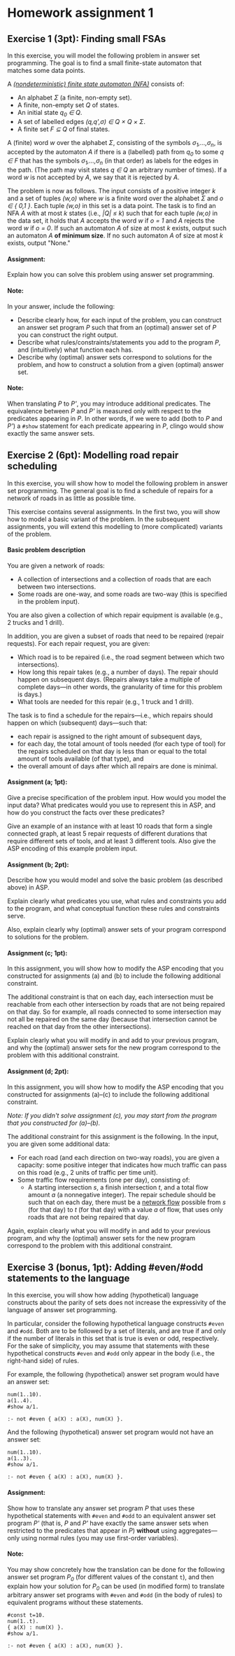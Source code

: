# Homework assignment 1

## Exercise 1 (3pt): Finding small FSAs

In this exercise, you will model the following problem in answer set programming.
The goal is to find a small finite-state automaton that matches some data points.

A *[(nondeterministic) finite state automaton (NFA)](https://en.wikipedia.org/wiki/Finite-state_machine)* consists of:
- An alphabet *&Sigma;* (a finite, non-empty set).
- A finite, non-empty set *Q* of states.
- An initial state *q<sub>0</sub> &in; Q*.
- A set of labelled edges *(q,q',&sigma;) &in; Q &times; Q &times; &Sigma;*.
- A finite set *F &subseteq; Q* of final states.

A (finite) word *w* over the alphabet *&Sigma;*, consisting of the symbols *&sigma;<sub>1</sub>,...,&sigma;<sub>n</sub>*, is accepted by the automaton *A* if there is a (labelled) path from *q<sub>0</sub>* to some *q &in; F* that has the symbols *&sigma;<sub>1</sub>,...,&sigma;<sub>n</sub>* (in that order) as labels for the edges in the path. (The path may visit states *q &in; Q* an arbitrary number of times).
If a word *w* is not accepted by *A*, we say that it is rejected by *A*.

The problem is now as follows.
The input consists of a positive integer *k* and a set of tuples *(w,o)* where *w* is a finite word over the alphabet *&Sigma;* and *o &in; \{ 0,1 \}*.
Each tuple *(w,o)* in this set is a data point.
The task is to find an NFA *A* with at most *k* states (i.e., *|Q| &leq; k*) such that for each tuple *(w,o)* in the data set, it holds that *A* accepts the word *w* if *o = 1* and *A* rejects the word *w* if *o = 0*.
If such an automaton *A* of size at most *k* exists, output such an automaton *A* **of minimum size**. If no such automaton *A* of size at most *k* exists, output "None."

#### Assignment:
Explain how you can solve this problem using answer set programming.

#### Note:
In your answer, include the following:
- Describe clearly how, for each input of the problem, you can construct an answer set program *P* such that from an (optimal) answer set of *P* you can construct the right output.
- Describe what rules/constraints/statements you add to the program *P*, and (intuitively) what function each has.
- Describe why (optimal) answer sets correspond to solutions for the problem, and how to construct a solution from a given (optimal) answer set.

#### Note:
When translating *P* to *P'*, you may introduce additional predicates. The equivalence between *P* and *P'* is measured only with respect to the predicates appearing in *P*. In other words, if we were to add (both to *P* and *P'*) a `#show` statement for each predicate appearing in *P*, clingo would show exactly the same answer sets.

## Exercise 2 (6pt): Modelling road repair scheduling

In this exercise, you will show how to model the following problem in answer set programming.
The general goal is to find a schedule of repairs for a network of roads in as little as possible time.

This exercise contains several assignments. In the first two, you will show how to model a basic variant of the problem. In the subsequent assignments, you will extend this modelling to (more complicated) variants of the problem.

#### Basic problem description

You are given a network of roads:
- A collection of intersections and a collection of roads that are each between two intersections.
- Some roads are one-way, and some roads are two-way (this is specified in the problem input).

You are also given a collection of which repair equipment is available (e.g., 2 trucks and 1 drill).

In addition, you are given a subset of roads that need to be repaired (repair requests).
For each repair request, you are given:
- Which road is to be repaired (i.e., the road segment between which two intersections).
- How long this repair takes (e.g., a number of days). The repair should happen on subsequent days. (Repairs always take a multiple of complete days&mdash;in other words, the granularity of time for this problem is days.)
- What tools are needed for this repair (e.g., 1 truck and 1 drill).

The task is to find a schedule for the repairs&mdash;i.e., which repairs should happen on which (subsequent) days&mdash;such that:
- each repair is assigned to the right amount of subsequent days,
- for each day, the total amount of tools needed (for each type of tool) for the repairs scheduled on that day is less than or equal to the total amount of tools available (of that type), and
- the overall amount of days after which all repairs are done is minimal.

#### Assignment (a; 1pt):

Give a precise specification of the problem input.
How would you model the input data? What predicates would you use to represent
this in ASP, and how do you construct the facts over these predicates?

Give an example of an instance with at least 10 roads that form a single connected graph, at least 5 repair requests of different durations that require different sets of tools, and at least 3 different tools.
Also give the ASP encoding of this example problem input.

#### Assignment (b; 2pt):

Describe how you would model and solve the basic problem (as described above) in ASP.

Explain clearly what predicates you use, what rules and constraints you add to the program, and what conceptual function these rules and constraints serve.

Also, explain clearly why (optimal) answer sets of your program correspond to solutions for the problem.

#### Assignment (c; 1pt):

In this assignment, you will show how to modify the ASP encoding that you constructed for assignments (a) and (b) to include the following additional constraint.

The additional constraint is that on each day, each intersection must be reachable from each other intersection by roads that are not being repaired on that day. So for example, all roads connected to some intersection may not all be repaired on the same day (because that intersection cannot be reached on that day from the other intersections).

Explain clearly what you will modify in and add to your previous program, and why the (optimal) answer sets for the new program correspond to the problem with this additional constraint.

#### Assignment (d; 2pt):

In this assignment, you will show how to modify the ASP encoding that you constructed for assignments (a)&ndash;(c) to include the following additional constraint.

*Note: If you didn't solve assignment (c), you may start from the program that you constructed for (a)&ndash;(b).*

The additional constraint for this assignment is the following.
In the input, you are given some additional data:
- For each road (and each direction on two-way roads), you are given a capacity: some positive integer that indicates how much traffic can pass on this road (e.g., 2 units of traffic per time unit).
- Some traffic flow requirements (one per day), consisting of:
  - A starting intersection *s*, a finish intersection *t*, and a total flow amount *a* (a nonnegative integer).
The repair schedule should be such that on each day, there must be a [network flow](https://en.wikipedia.org/wiki/Maximum_flow_problem#Definition) possible from *s* (for that day) to *t* (for that day) with a value *a* of flow, that uses only roads that are not being repaired that day.

Again, explain clearly what you will modify in and add to your previous program, and why the (optimal) answer sets for the new program correspond to the problem with this additional constraint.

<!--
#### Assignment (e):

In this assignment, you will show how to modify the ASP encoding that you constructed for assignments (a)&ndash;(d) to include the following additional constraint.

*Note: If you didn't solve assignment (c) or (d), you may start from the program that you constructed for (a)&ndash;(b).*

The additional constraint for this assignment is the following.
In the input, you are given in addition an intersection *h* (which indicates the location of the repair company headquarters), a number *i* of inspectors, and a positive integer *l* (indicating the maximum length of a roundtrip that each inspector can make on each day).

The repair schedule should be such that on each day, the *i* inspectors each can make a cycle of length at most *l* from *h* to *h* (different inspectors are allowed to make different cycles), such that on each day all roads that are being repaired are visited by at least one inspector. (An inspector visits a road under reparation by visiting one of the two intersections next to that road.)

Again, explain clearly what you will modify in and add to your previous program, and why the (optimal) answer sets for the new program correspond to the problem with this additional constraint.
-->

## Exercise 3 (bonus, 1pt): Adding #even/#odd statements to the language

In this exercise, you will show how adding (hypothetical) language constructs about the parity of sets does not increase the expressivity of the language of answer set programming.

In particular, consider the following hypothetical language constructs `#even` and `#odd`. Both are to be followed by a set of literals, and are true if and only if the number of literals in this set that is true is even or odd, respectively. For the sake of simplicity, you may assume that statements with these hypothetical constructs `#even` and `#odd` only appear in the body (i.e., the right-hand side) of rules.

For example, the following (hypothetical) answer set program would have an answer set:
```
num(1..10).
a(1..4).
#show a/1.

:- not #even { a(X) : a(X), num(X) }.
```
And the following (hypothetical) answer set program would not have an answer set:
```
num(1..10).
a(1..3).
#show a/1.

:- not #even { a(X) : a(X), num(X) }.
```

#### Assignment:
Show how to translate any answer set program *P* that uses these hypothetical statements with `#even` and `#odd` to an equivalent answer set program *P'* (that is, *P* and *P'* have exactly the same answer sets when restricted to the predicates that appear in *P*) **without** using aggregates&mdash;only using normal rules (you may use first-order variables).

#### Note:
You may show concretely how the translation can be done for the following answer set program *P<sub>0</sub>* (for different values of the constant `t`), and then explain how your solution for *P<sub>0</sub>* can be used (in modified form) to translate arbitrary answer set programs with `#even` and `#odd` (in the body of rules) to equivalent programs without these statements.
```
#const t=10.
num(1..t).
{ a(X) : num(X) }.
#show a/1.

:- not #even { a(X) : a(X), num(X) }.
```
